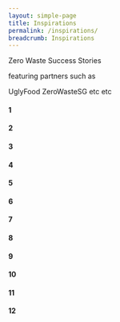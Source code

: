 ```yaml
---
layout: simple-page
title: Inspirations
permalink: /inspirations/
breadcrumb: Inspirations
---
```


Zero Waste Success Stories 

featuring partners such as 

UglyFood
ZeroWasteSG
etc etc



<div class="owl-carousel owl-theme">
<div class="item"><h4>1</h4></div>
<div class="item"><h4>2</h4></div>
<div class="item"><h4>3</h4></div>
<div class="item"><h4>4</h4></div>
<div class="item"><h4>5</h4></div>
<div class="item"><h4>6</h4></div>
<div class="item"><h4>7</h4></div>
<div class="item"><h4>8</h4></div>
<div class="item"><h4>9</h4></div>
<div class="item"><h4>10</h4></div>
<div class="item"><h4>11</h4></div>
<div class="item"><h4>12</h4></div>
</div>
